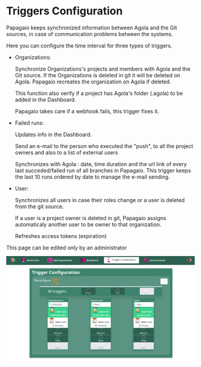 # Triggers Configuration

Papagaio keeps synchronized information between Agola and the Git sources, in case of communication problems between the systems.

Here you can configure the time interval for three types of triggers. 

* Organizations: 

  Synchronize Organizations's projects and members with Agola and the Git source. If the Organizations is deleted in git it will be deleted on Agola. Papagaio recreates the organization on Agola if deleted. 

  This function also verify if a project has Agola's folder (.agola) to be added in the Dashboard. 

   Papagaio takes care if a webhook fails, this trigger fixes it.  

* Failed runs: 

  Updates info in the Dashboard.

  Send an e-mail to the person who executed the "push", to all the project owners and also to a list of external users
 
  Synchronizes with Agola : date, time duration and the url link of every last succeded/failed run of all branches in Papagaio.
  This trigger keeps the last 10 runs ordered by date to manage the e-mail sending. 

* User:

  Synchronizes all users in case their roles change or a user is deleted from the git source.

  If a user is a project owner is deleted in git, Papagaio assigns automaticaly another user to be owner to that organization.
  
  Refreshes access tokens (expiration)


This page can be edited only by an administrator

![Add Organization](../images/triggers.png "Add Organization")